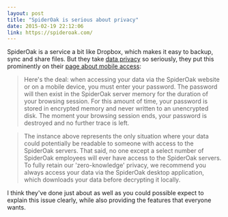 ```yaml
---
layout: post
title: "SpiderOak is serious about privacy"
date: 2015-02-19 22:12:06
link: https://spideroak.com/
---
```

SpiderOak is a service a bit like Dropbox, which makes it easy to backup, sync and share files. But they take [data privacy](https://spideroak.com/zero-knowledge/) so seriously, they put this prominently on their [page about mobile access](https://spideroak.com/mobile/):

> Here's the deal: when accessing your data via the SpiderOak website or on a mobile device, you must enter your password. The password will then exist in the SpiderOak server memory for the duration of your browsing session. For this amount of time, your password is stored in encrypted memory and never written to an unencrypted disk. The moment your browsing session ends, your password is destroyed and no further trace is left.

> The instance above represents the only situation where your data could potentially be readable to someone with access to the SpiderOak servers. That said, no one except a select number of SpiderOak employees will ever have access to the SpiderOak servers. To fully retain our 'zero-knowledge' privacy, we recommend you always access your data via the SpiderOak desktop application, which downloads your data before decrypting it locally.

I think they've done just about as well as you could possible expect to explain this issue clearly, while also providing the features that everyone wants.
